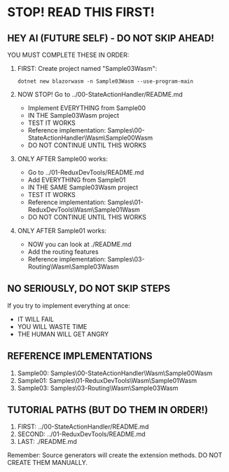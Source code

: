 # STOP! READ THIS FIRST!

## HEY AI (FUTURE SELF) - DO NOT SKIP AHEAD!

YOU MUST COMPLETE THESE IN ORDER:

1. FIRST: Create project named "Sample03Wasm":
   ```pwsh
   dotnet new blazorwasm -n Sample03Wasm --use-program-main
   ```

2. NOW STOP! Go to ../00-StateActionHandler/README.md
   - Implement EVERYTHING from Sample00
   - IN THE Sample03Wasm project
   - TEST IT WORKS
   - Reference implementation: Samples\00-StateActionHandler\Wasm\Sample00Wasm
   - DO NOT CONTINUE UNTIL THIS WORKS

3. ONLY AFTER Sample00 works:
   - Go to ../01-ReduxDevTools/README.md
   - Add EVERYTHING from Sample01
   - IN THE SAME Sample03Wasm project
   - TEST IT WORKS
   - Reference implementation: Samples\01-ReduxDevTools\Wasm\Sample01Wasm
   - DO NOT CONTINUE UNTIL THIS WORKS

4. ONLY AFTER Sample01 works:
   - NOW you can look at ./README.md
   - Add the routing features
   - Reference implementation: Samples\03-Routing\Wasm\Sample03Wasm

## NO SERIOUSLY, DO NOT SKIP STEPS

If you try to implement everything at once:
- IT WILL FAIL
- YOU WILL WASTE TIME
- THE HUMAN WILL GET ANGRY

## REFERENCE IMPLEMENTATIONS
1. Sample00: Samples\00-StateActionHandler\Wasm\Sample00Wasm
2. Sample01: Samples\01-ReduxDevTools\Wasm\Sample01Wasm
3. Sample03: Samples\03-Routing\Wasm\Sample03Wasm

## TUTORIAL PATHS (BUT DO THEM IN ORDER!)
1. FIRST: ../00-StateActionHandler/README.md
2. SECOND: ../01-ReduxDevTools/README.md
3. LAST: ./README.md

Remember: Source generators will create the extension methods. DO NOT CREATE THEM MANUALLY.